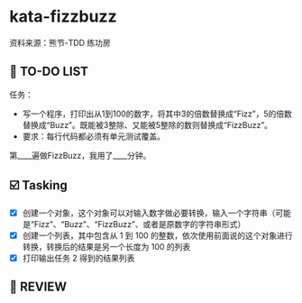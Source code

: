 # kata-fizzbuzz
资料来源：熊节-TDD 练功房

📌 TO-DO LIST
-
任务：
- 写一个程序，打印出从1到100的数字，将其中3的倍数替换成“Fizz”，5的倍数替换成“Buzz”。既能被3整除、又能被5整除的数则替换成“FizzBuzz”。
- 要求：每行代码都必须有单元测试覆盖。

第____遍做FizzBuzz，我用了____分钟。

☑️ Tasking
-
- [X] 创建一个对象，这个对象可以对输入数字做必要转换，输入一个字符串（可能是“Fizz”、“Buzz”、“FizzBuzz”、或者是原数字的字符串形式）
- [X] 创建一个列表，其中包含从 1 到 100 的整数，依次使用前面说的这个对象进行转换，转换后的结果是另一个长度为 100 的列表
- [X] 打印输出任务 2 得到的结果列表

📝 REVIEW
- 
